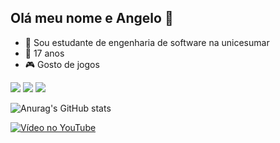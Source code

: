 ## Olá meu nome e Angelo 👋
- 📕 Sou estudante de engenharia de software na unicesumar
- 📅 17 anos 
- 🎮 Gosto de jogos 
<div> 
  <a href="https://www.instagram.com/angelo_gabriel_albnt?igsh=aXEwaXcwMmN5NTQ2="_blank"><img src="https://img.shields.io/badge/-Instagram-%23E4405F?style=for-the-badge&logo=instagram&logoColor=white" target="_blank"></a>
 <a href = "mailto:angeloalbonetti1@gmail.com"><img src="https://img.shields.io/badge/-Gmail-%23333?style=for-the-badge&logo=gmail&logoColor=white" target="_blank"></a>
    <a href="https://www.linkedin.com/in/angelo-gabriel-albonetti/" target="_blank"><img src="https://img.shields.io/badge/-LinkedIn-%230077B5?style=for-the-badge&logo=linkedin&logoColor=white" target="_blank"></a> 
  
</div>




![Anurag's GitHub stats](https://github-readme-stats.vercel.app/api?username=AngeloGabrielAlbonetti&theme=dark&show_icons=true)




[![Vídeo no YouTube](https://img.youtube.com/vi/GPQhIrp1AJ4/0.jpg)](https://www.youtube.com/watch?v=GPQhIrp1AJ4)






